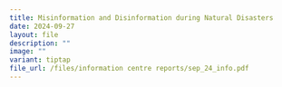 ```yaml
---
title: Misinformation and Disinformation during Natural Disasters
date: 2024-09-27
layout: file
description: ""
image: ""
variant: tiptap
file_url: /files/information centre reports/sep_24_info.pdf
---
```

